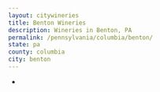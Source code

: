 ```yaml
---
layout: citywineries
title: Benton Wineries
description: Wineries in Benton, PA
permalink: /pennsylvania/columbia/benton/
state: pa
county: columbia
city: benton
---
```

-
